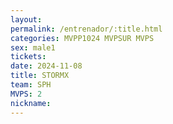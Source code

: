 ```yaml
---
layout: 
permalink: /entrenador/:title.html
categories: MVPP1024 MVPSUR MVPS
sex: male1
tickets: 
date: 2024-11-08
title: STORMX
team: SPH
MVPS: 2
nickname:
---
```


